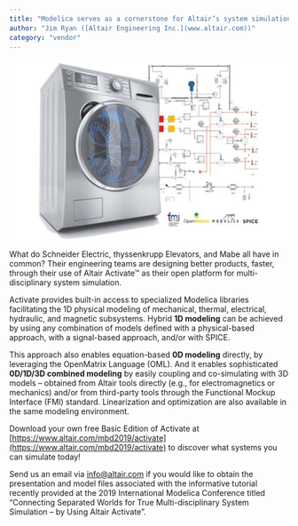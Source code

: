 ```yaml
---
title: "Modelica serves as a cornerstone for Altair’s system simulation tools"
author: "Jim Ryan ([Altair Engineering Inc.](www.altair.com))"
category: "vendor"
---
```

![Altair Activate with Modelica built-in](altair_activate.jpg 'Altair Activate with Modelica built-in') 

What do Schneider Electric, thyssenkrupp Elevators, and Mabe all have in common? Their engineering teams are designing better products, faster, through their use of Altair Activate™ as their open platform for multi-disciplinary system simulation.  

Activate provides built-in access to specialized Modelica libraries facilitating the 1D physical modeling of mechanical, thermal, electrical, hydraulic, and magnetic subsystems. Hybrid **1D modeling** can be achieved by using any combination of models defined with a physical-based approach, with a signal-based approach, and/or with SPICE.  

This approach also enables equation-based **0D modeling** directly, by leveraging the OpenMatrix Language (OML). And it enables sophisticated **0D/1D/3D combined modeling** by easily coupling and co-simulating with 3D models – obtained from Altair tools directly (e.g., for electromagnetics or mechanics) and/or from third-party tools through the Functional Mockup Interface (FMI) standard. Linearization and optimization are also available in the same modeling environment. 

Download your own free Basic Edition of Activate at [https://www.altair.com/mbd2019/activate](https://www.altair.com/mbd2019/activate) to discover what systems you can simulate today! 

Send us an email via [info@altair.com](mailto:info@altair.com) if you would like to obtain the presentation and model files associated with the informative tutorial recently provided at the 2019 International Modelica Conference titled “Connecting Separated Worlds for True Multi-disciplinary System Simulation – by Using Altair Activate”.
